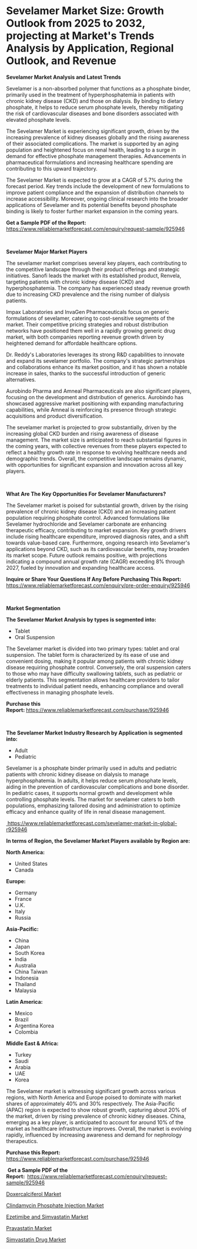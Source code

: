 <p><h1>Sevelamer Market Size: Growth Outlook from 2025 to 2032, projecting at Market's Trends Analysis by Application, Regional Outlook, and Revenue</h1></p><p><strong>Sevelamer Market Analysis and Latest Trends</strong></p>
<p><p>Sevelamer is a non-absorbed polymer that functions as a phosphate binder, primarily used in the treatment of hyperphosphatemia in patients with chronic kidney disease (CKD) and those on dialysis. By binding to dietary phosphate, it helps to reduce serum phosphate levels, thereby mitigating the risk of cardiovascular diseases and bone disorders associated with elevated phosphate levels.</p><p>The Sevelamer Market is experiencing significant growth, driven by the increasing prevalence of kidney diseases globally and the rising awareness of their associated complications. The market is supported by an aging population and heightened focus on renal health, leading to a surge in demand for effective phosphate management therapies. Advancements in pharmaceutical formulations and increasing healthcare spending are contributing to this upward trajectory.</p><p>The Sevelamer Market is expected to grow at a CAGR of 5.7% during the forecast period. Key trends include the development of new formulations to improve patient compliance and the expansion of distribution channels to increase accessibility. Moreover, ongoing clinical research into the broader applications of Sevelamer and its potential benefits beyond phosphate binding is likely to foster further market expansion in the coming years.</p></p>
<p><strong>Get a Sample PDF of the Report:&nbsp;</strong> <a href="https://www.reliablemarketforecast.com/enquiry/request-sample/925946?utm_campaign=2038&utm_medium=2&utm_source=Github&utm_content=ia&utm_term=08032025&utm_id=sevelamer">https://www.reliablemarketforecast.com/enquiry/request-sample/925946</a></p>
<p>&nbsp;</p>
<p><strong>Sevelamer Major Market Players</strong></p>
<p><p>The sevelamer market comprises several key players, each contributing to the competitive landscape through their product offerings and strategic initiatives. Sanofi leads the market with its established product, Renvela, targeting patients with chronic kidney disease (CKD) and hyperphosphatemia. The company has experienced steady revenue growth due to increasing CKD prevalence and the rising number of dialysis patients.</p><p>Impax Laboratories and InvaGen Pharmaceuticals focus on generic formulations of sevelamer, catering to cost-sensitive segments of the market. Their competitive pricing strategies and robust distribution networks have positioned them well in a rapidly growing generic drug market, with both companies reporting revenue growth driven by heightened demand for affordable healthcare options.</p><p>Dr. Reddy's Laboratories leverages its strong R&D capabilities to innovate and expand its sevelamer portfolio. The company's strategic partnerships and collaborations enhance its market position, and it has shown a notable increase in sales, thanks to the successful introduction of generic alternatives. </p><p>Aurobindo Pharma and Amneal Pharmaceuticals are also significant players, focusing on the development and distribution of generics. Aurobindo has showcased aggressive market positioning with expanding manufacturing capabilities, while Amneal is reinforcing its presence through strategic acquisitions and product diversification.</p><p>The sevelamer market is projected to grow substantially, driven by the increasing global CKD burden and rising awareness of disease management. The market size is anticipated to reach substantial figures in the coming years, with collective revenues from these players expected to reflect a healthy growth rate in response to evolving healthcare needs and demographic trends. Overall, the competitive landscape remains dynamic, with opportunities for significant expansion and innovation across all key players.</p></p>
<p>&nbsp;</p>
<p><strong>What Are The Key Opportunities For Sevelamer Manufacturers?</strong></p>
<p><p>The Sevelamer market is poised for substantial growth, driven by the rising prevalence of chronic kidney disease (CKD) and an increasing patient population requiring phosphate control. Advanced formulations like Sevelamer hydrochloride and Sevelamer carbonate are enhancing therapeutic efficacy, contributing to market expansion. Key growth drivers include rising healthcare expenditure, improved diagnosis rates, and a shift towards value-based care. Furthermore, ongoing research into Sevelamer's applications beyond CKD, such as its cardiovascular benefits, may broaden its market scope. Future outlook remains positive, with projections indicating a compound annual growth rate (CAGR) exceeding 8% through 2027, fueled by innovation and expanding healthcare access.</p></p>
<p><strong>Inquire or Share Your Questions If Any Before Purchasing This Report:</strong> <a href="https://www.reliablemarketforecast.com/enquiry/pre-order-enquiry/925946?utm_campaign=2038&utm_medium=2&utm_source=Github&utm_content=ia&utm_term=08032025&utm_id=sevelamer">https://www.reliablemarketforecast.com/enquiry/pre-order-enquiry/925946</a></p>
<p>&nbsp;</p>
<p><strong>Market Segmentation</strong></p>
<p><strong>The Sevelamer Market Analysis by types is segmented into:</strong></p>
<p><ul><li>Tablet</li><li>Oral Suspension</li></ul></p>
<p><p>The Sevelamer market is divided into two primary types: tablet and oral suspension. The tablet form is characterized by its ease of use and convenient dosing, making it popular among patients with chronic kidney disease requiring phosphate control. Conversely, the oral suspension caters to those who may have difficulty swallowing tablets, such as pediatric or elderly patients. This segmentation allows healthcare providers to tailor treatments to individual patient needs, enhancing compliance and overall effectiveness in managing phosphate levels.</p></p>
<p><strong>Purchase this Report:&nbsp;</strong><a href="https://www.reliablemarketforecast.com/purchase/925946?utm_campaign=2038&utm_medium=2&utm_source=Github&utm_content=ia&utm_term=08032025&utm_id=sevelamer">https://www.reliablemarketforecast.com/purchase/925946</a></p>
<p>&nbsp;</p>
<p><strong>The Sevelamer Market Industry Research by Application is segmented into:</strong></p>
<p><ul><li>Adult</li><li>Pediatric</li></ul></p>
<p><p>Sevelamer is a phosphate binder primarily used in adults and pediatric patients with chronic kidney disease on dialysis to manage hyperphosphatemia. In adults, it helps reduce serum phosphate levels, aiding in the prevention of cardiovascular complications and bone disorder. In pediatric cases, it supports normal growth and development while controlling phosphate levels. The market for sevelamer caters to both populations, emphasizing tailored dosing and administration to optimize efficacy and enhance quality of life in renal disease management.</p></p>
<p><a href="https://www.reliablemarketforecast.com/sevelamer-market-in-global-r925946?utm_campaign=2038&utm_medium=2&utm_source=Github&utm_content=ia&utm_term=08032025&utm_id=sevelamer">&nbsp;https://www.reliablemarketforecast.com/sevelamer-market-in-global-r925946</a></p>
<p><strong>In terms of Region, the Sevelamer Market Players available by Region are:</strong></p>
<p>
    <p> <strong> North America: </strong>
        <ul>
            <li>United States</li>
            <li>Canada</li>
        </ul>
        </p> 
    <p> <strong> Europe: </strong>
        <ul>
            <li>Germany</li>
            <li>France</li>
            <li>U.K.</li>
            <li>Italy</li>
            <li>Russia</li>
        </ul>
        </p> 
    <p> <strong> Asia-Pacific: </strong>
        <ul>
            <li>China</li>
            <li>Japan</li>
            <li>South Korea</li>
            <li>India</li>
            <li>Australia</li>
            <li>China Taiwan</li>
            <li>Indonesia</li>
            <li>Thailand</li>
            <li>Malaysia</li>
        </ul>
        </p> 
    <p> <strong> Latin America: </strong>
        <ul>
            <li>Mexico</li>
            <li>Brazil</li>
            <li>Argentina Korea</li>
            <li>Colombia</li>
        </ul>
        </p> 
    <p> <strong> Middle East & Africa: </strong>
        <ul>
            <li>Turkey</li>
            <li>Saudi</li>
            <li>Arabia</li>
            <li>UAE</li>
            <li>Korea</li>
        </ul>
    </p>
    </p>
<p><p>The Sevelamer market is witnessing significant growth across various regions, with North America and Europe poised to dominate with market shares of approximately 40% and 30% respectively. The Asia-Pacific (APAC) region is expected to show robust growth, capturing about 20% of the market, driven by rising prevalence of chronic kidney diseases. China, emerging as a key player, is anticipated to account for around 10% of the market as healthcare infrastructure improves. Overall, the market is evolving rapidly, influenced by increasing awareness and demand for nephrology therapeutics.</p></p>
<p><strong>Purchase this Report: </strong><a href="https://www.reliablemarketforecast.com/purchase/925946?utm_campaign=2038&utm_medium=2&utm_source=Github&utm_content=ia&utm_term=08032025&utm_id=sevelamer">https://www.reliablemarketforecast.com/purchase/925946</a></p>
<p>&nbsp;<strong>Get a Sample PDF of the Report:&nbsp;&nbsp;</strong><a href="https://www.reliablemarketforecast.com/enquiry/request-sample/925946?utm_campaign=2038&utm_medium=2&utm_source=Github&utm_content=ia&utm_term=08032025&utm_id=sevelamer">https://www.reliablemarketforecast.com/enquiry/request-sample/925946</a></p>
<p><strong></strong></p>
<p><p><a href="https://github.com/marcayaminig/Market-Research-Report-List-1/blob/main/doxercalciferol-market.md?utm_campaign=2038&utm_medium=2&utm_source=Github&utm_content=ia&utm_term=08032025&utm_id=sevelamer">Doxercalciferol Market</a></p><p><a href="https://github.com/awwqamet/Market-Research-Report-List-1/blob/main/clindamycin-phosphate-injection-market.md?utm_campaign=2038&utm_medium=2&utm_source=Github&utm_content=ia&utm_term=08032025&utm_id=sevelamer">Clindamycin Phosphate Injection Market</a></p><p><a href="https://github.com/elizabethdagraca/Market-Research-Report-List-5/blob/main/ezetimibe-and-simvastatin-market.md?utm_campaign=2038&utm_medium=2&utm_source=Github&utm_content=ia&utm_term=08032025&utm_id=sevelamer">Ezetimibe and Simvastatin Market</a></p><p><a href="https://github.com/stuwinawisa/Market-Research-Report-List-1/blob/main/pravastatin-market.md?utm_campaign=2038&utm_medium=2&utm_source=Github&utm_content=ia&utm_term=08032025&utm_id=sevelamer">Pravastatin Market</a></p><p><a href="https://github.com/phillpfantis/Market-Research-Report-List-1/blob/main/simvastatin-drug-market.md?utm_campaign=2038&utm_medium=2&utm_source=Github&utm_content=ia&utm_term=08032025&utm_id=sevelamer">Simvastatin Drug Market</a></p></p>